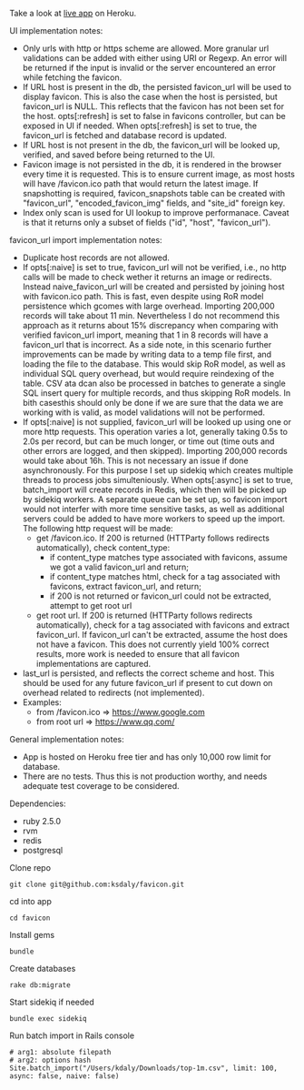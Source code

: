 Take a look at [live app](https://rocky-chamber-22761.herokuapp.com) on Heroku.

UI implementation notes:
* Only urls with http or https scheme are allowed. More granular url validations can be added with either using URI or Regexp. An error will be returned if the input is invalid or the server encountered an error while fetching the favicon.
* If URL host is present in the db, the persisted favicon_url will be used to display favicon. This is also the case when the host is persisted, but favicon_url is NULL. This reflects that the favicon has not been set for the host. opts[:refresh] is set to false in favicons controller, but can be exposed in UI if needed. When opts[:refresh] is set to true, the favicon_url is fetched and database record is updated.
* If URL host is not present in the db, the favicon_url will be looked up, verified, and saved before being returned to the UI. 
* Favicon image is not persisted in the db, it is rendered in the browser every time it is requested. This is to ensure current image, as most hosts will have /favicon.ico path that would return the latest image. If snapshotting is required, favicon_snapshots table can be created with "favicon_url", "encoded_favicon_img" fields, and "site_id" foreign key.
* Index only scan is used for UI lookup to improve performanace. Caveat is that it returns only a subset of fields ("id", "host", "favicon_url").

favicon_url import implementation notes:
* Duplicate host records are not allowed.
* If opts[:naive] is set to true, favicon_url will not be verified, i.e., no http calls will be made to check wether it returns an image or redirects. Instead naive_favicon_url will be created and persisted by joining host with favicon.ico path. This is fast, even despite using RoR model persistence which gcomes with large overhead. Importing 200,000 records will take about 11 min. Nevertheless I do not recommend this approach as it returns about 15% discrepancy when comparing with verified favicon_url import, meaning that 1 in 8 records will have a favicon_url that is incorrect. As a side note, in this scenario further improvements can be made by writing data to a temp file first, and loading the file to the database. This would skip RoR model, as well as individual SQL query overhead, but would require reindexing of the table. CSV ata dcan also be processed in batches to generate a single SQL insert query for multiple records, and thus skipping RoR models. In bith casesthis should only be done if we are sure that the data we are working with is valid, as model validations will not be performed.
* If opts[:naive] is not supplied, favicon_url will be looked up using one or more http requests. This operation varies a lot, generally taking 0.5s to 2.0s per record, but can be much longer, or time out (time outs and other errors are logged, and then skipped). Importing 200,000 records would take about 16h. This is not necessary an issue if done asynchronously. For this purpose I set up sidekiq which creates multiple threads to process jobs simulteniously. When opts[:async] is set to true, batch_import will create records in Redis, which then will be picked up by sidekiq workers. A separate queue can be set up, so favicon import would not interfer with more time sensitive tasks, as well as additional servers could be added to have more workers to speed up the import. The following http request will be made:
  * get /favicon.ico. If 200 is returned (HTTParty follows redirects automatically), check content_type:
    * if content_type matches type associated with favicons, assume we got a valid favicon_url and return;
    * if content_type matches html, check for a tag associated with favicons, extract favicon_url, and return;
    * if 200 is not returned or favicon_url could not be extracted, attempt to get root url
  * get root url. If 200 is returned (HTTParty follows redirects automatically), check for a tag associated with favicons and extract favicon_url. If favicon_url can't be extracted, assume the host does not have a favicon. This does not currently yield 100% correct results, more work is needed to ensure that all favicon implementations are captured.
* last_url is persisted, and reflects the correct scheme and host. This should be used for any future favicon_url if present to cut down on overhead related to redirects (not implemented).
* Examples:
  * from /favicon.ico => https://www.google.com
  * from root url => https://www.qq.com/

General implementation notes:
* App is hosted on Heroku free tier and has only 10,000 row limit for database.
* There are no tests. Thus this is not production worthy, and needs adequate test coverage to be considered.
  
Dependencies: 
  * ruby 2.5.0
  * rvm
  * redis
  * postgresql
  
Clone repo
```
git clone git@github.com:ksdaly/favicon.git
```

cd into app
```
cd favicon
```

Install gems
```
bundle
```

Create databases
```
rake db:migrate
```

Start sidekiq if needed
```
bundle exec sidekiq
```

Run batch import in Rails console
```
# arg1: absolute filepath
# arg2: options hash
Site.batch_import("/Users/kdaly/Downloads/top-1m.csv", limit: 100, async: false, naive: false)
```


  

